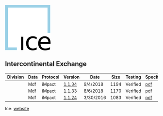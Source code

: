 ![Ice](https://github.com/Open-Markets-Initiative/Directory/blob/master/Logos/Ice.png)


## Intercontinental Exchange

|Division | Data | Protocol | Version | Date | Size | Testing | Specification|
|--- | --- | --- | --- | --- | --- | --- | ---|
| | Mdf | iMpact | [1.1.34](https://github.com/Open-Markets-Initiative/c-structs/blob/master/Ice/Ice.Mdf.iMpact.v1.1.34.h "Intercontinental Exchange 1.1.34 C Structs") | 9/4/2018 | 1194 | Verified | [pdf](https://github.com/Open-Markets-Initiative/Directory/blob/master/Specifications/Ice/Ice.Mdf.iMpact.v1.1.34.pdf "Specification manual")|
| | Mdf | iMpact | [1.1.33](https://github.com/Open-Markets-Initiative/c-structs/blob/master/Ice/Ice.Mdf.iMpact.v1.1.33.h "Intercontinental Exchange 1.1.33 C Structs") | 8/6/2018 | 1170 | Verified | [pdf](https://github.com/Open-Markets-Initiative/Directory/blob/master/Specifications/Ice/Ice.Mdf.iMpact.v1.1.33.pdf "Specification manual")|
| | Mdf | iMpact | [1.1.24](https://github.com/Open-Markets-Initiative/c-structs/blob/master/Ice/Ice.Mdf.iMpact.v1.1.24.h "Intercontinental Exchange 1.1.24 C Structs") | 3/30/2016 | 1083 | Verified | [pdf](https://github.com/Open-Markets-Initiative/Directory/blob/master/Specifications/Ice/Ice.Mdf.iMpact.v1.1.24.pdf "Specification manual")|


Ice: [website](https://www.theice.com "Go to Intercontinental Exchange")

